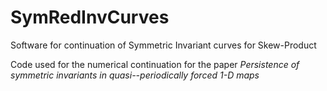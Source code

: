 # SymRedInvCurves
Software for continuation of Symmetric Invariant curves for Skew-Product 

Code used for the numerical continuation for the paper *Persistence of symmetric invariants in quasi--periodically
  forced 1-D maps* 
